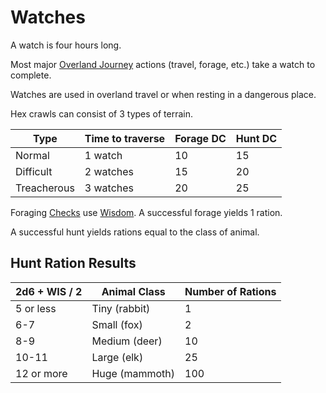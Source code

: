 # Watches

A watch is four hours long.

Most major [Overland Journey](Overland%20Journeys.md) actions (travel, forage, etc.) take a watch to complete.

Watches are used in overland travel or when resting in a dangerous place.

Hex crawls can consist of 3 types of terrain.

| Type        | Time to traverse | Forage DC | Hunt DC |
| ----------- | ---------------- | --------- | ------- |
| Normal      | 1 watch          | 10        | 15      |
| Difficult   | 2 watches        | 15        | 20      |
| Treacherous | 3 watches        | 20        | 25      |

Foraging [Checks](../Core%20Procedures/Check.md) use [Wisdom](../../Player%20Characters/The%20Ability%20Scores/Wisdom.md). A successful forage yields 1 ration.

A successful hunt yields rations equal to the class of animal.

## Hunt Ration Results

| 2d6 + WIS / 2 | Animal Class   | Number of Rations |
| ------------- | -------------- | ----------------- |
| 5 or less     | Tiny (rabbit)  | 1                 |
| 6-7           | Small (fox)    | 2                 |
| 8-9           | Medium (deer)  | 10                |
| 10-11         | Large (elk)    | 25                |
| 12 or more    | Huge (mammoth) | 100               |
